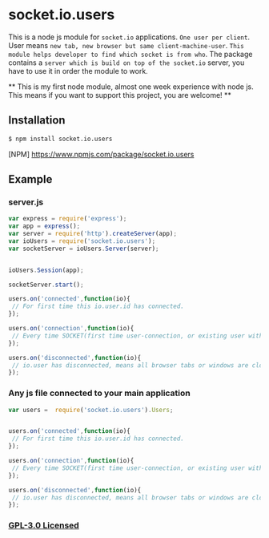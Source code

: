 # socket.io.users

This is a node js module for `socket.io` applications. `One user per client`. User means `new tab, new browser but same client-machine-user`. `This module helps developer to find which socket is from who`. The package contains a `server which is build on top of the socket.io` server, you have to use it in order the module to work.

** This is my first node module, almost one week  experience with node js.  This means if you want to support this project, you are welcome! **

## Installation

```sh
$ npm install socket.io.users
```

[NPM] https://www.npmjs.com/package/socket.io.users

## Example

### server.js
```js
var express = require('express');
var app = express();
var server = require('http').createServer(app);
var ioUsers = require('socket.io.users');
var socketServer = ioUsers.Server(server);


ioUsers.Session(app);

socketServer.start();

users.on('connected',function(io){
 // For first time this io.user.id has connected.
});

users.on('connection',function(io){
 // Every time SOCKET(first time user-connection, or existing user with new tab or other browser window) connected.
});

users.on('disconnected',function(io){
 // io.user has disconnected, means all browser tabs or windows are closed by user.
});
```
### Any js file connected to your main application

```js
var users =  require('socket.io.users').Users;


users.on('connected',function(io){
 // For first time this io.user.id has connected.
});

users.on('connection',function(io){
 // Every time SOCKET(first time user-connection, or existing user with new tab or other browser window) connected.
});

users.on('disconnected',function(io){
 // io.user has disconnected, means all browser tabs or windows are closed by user.
});

```


### [GPL-3.0 Licensed](LICENSE)

[downloads-url]: https://www.npmjs.com/package/socket.io.users
